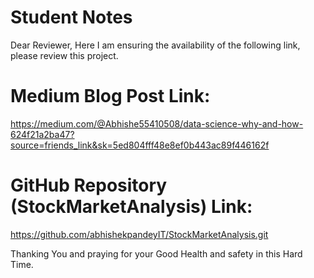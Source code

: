 # Student Notes 

Dear Reviewer,
Here I am ensuring the availability of the following link, please review this project.

# Medium Blog Post Link:

https://medium.com/@Abhishe55410508/data-science-why-and-how-624f21a2ba47?source=friends_link&sk=5ed804fff48e8ef0b443ac89f446162f

# GitHub Repository (StockMarketAnalysis) Link:

https://github.com/abhishekpandeyIT/StockMarketAnalysis.git

Thanking You and praying for your Good Health and safety in this Hard Time.